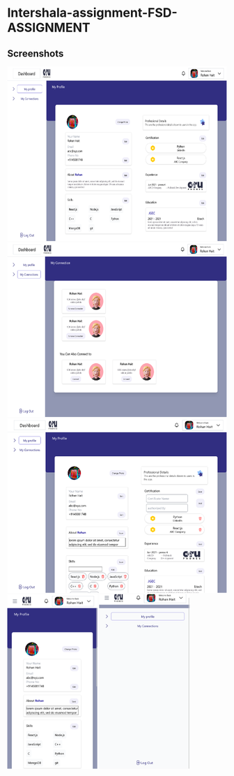 ﻿# Intershala-assignment-FSD-ASSIGNMENT
## Screenshots
<img src= "./screenshots/ScreenShots0.png" alt = "" height = "400px"/>
<img src= "./screenshots/ScreenShots1.png" alt = "" height = "400px"/>
<img src= "./screenshots/Screenshots2.png" alt = "" height = "400px"/>
<img src= "./screenshots/ScreenShots3.png" alt = "" height = "400px"/>
<img src= "./screenshots/ScreenShots4.png" alt = "" height = "400px"/>
